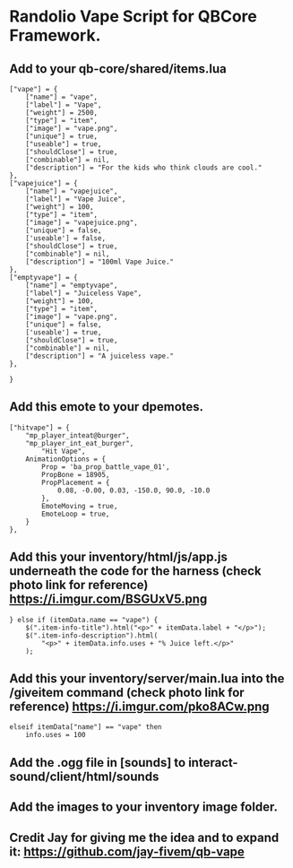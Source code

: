 # Randolio Vape Script for QBCore Framework.


## Add to your qb-core/shared/items.lua

```
["vape"] = {
	["name"] = "vape",
	["label"] = "Vape",
	["weight"] = 2500,
	["type"] = "item",
	["image"] = "vape.png",
	["unique"] = true,
	["useable"] = true,
	["shouldClose"] = true,
	["combinable"] = nil,
	["description"] = "For the kids who think clouds are cool."
},
["vapejuice"] = {
    ["name"] = "vapejuice",
    ["label"] = "Vape Juice",
    ["weight"] = 100,
    ["type"] = "item",
    ["image"] = "vapejuice.png",
    ["unique"] = false,
    ['useable'] = false,
    ["shouldClose"] = true,
    ["combinable"] = nil,
    ["description"] = "100ml Vape Juice."
},
["emptyvape"] = {
    ["name"] = "emptyvape",
    ["label"] = "Juiceless Vape",
    ["weight"] = 100,
    ["type"] = "item",
    ["image"] = "vape.png",
    ["unique"] = false,
    ['useable'] = true,
    ["shouldClose"] = true,
    ["combinable"] = nil,
    ["description"] = "A juiceless vape."
},

}

```
## Add this emote to your dpemotes.
```
["hitvape"] = {
    "mp_player_inteat@burger",
    "mp_player_int_eat_burger",
        "Hit Vape",
    AnimationOptions = {
        Prop = 'ba_prop_battle_vape_01',
        PropBone = 18905,
        PropPlacement = {
            0.08, -0.00, 0.03, -150.0, 90.0, -10.0
        },
        EmoteMoving = true,
        EmoteLoop = true,
    }
},
```

## Add this your inventory/html/js/app.js underneath the code for the harness (check photo link for reference) https://i.imgur.com/BSGUxV5.png
```
} else if (itemData.name == "vape") {
    $(".item-info-title").html("<p>" + itemData.label + "</p>");
    $(".item-info-description").html(
        "<p>" + itemData.info.uses + "% Juice left.</p>"
    );
```
## Add this your inventory/server/main.lua into the /giveitem command (check photo link for reference) https://i.imgur.com/pko8ACw.png
```
elseif itemData["name"] == "vape" then
	info.uses = 100
```

## Add the .ogg file in [sounds] to interact-sound/client/html/sounds
## Add the images to your inventory image folder.
## Credit Jay for giving me the idea and to expand it: https://github.com/jay-fivem/qb-vape
